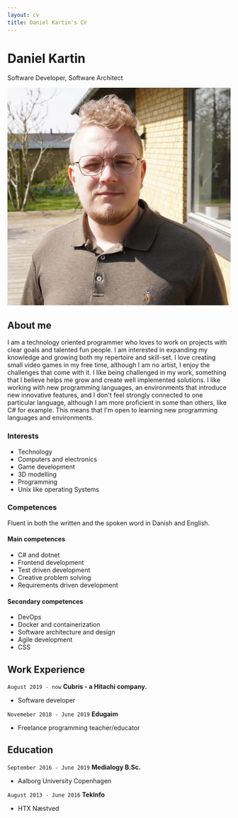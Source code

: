 ```yaml
---
layout: cv
title: Daniel Kartin's CV
---
```

# Daniel Kartin
Software Developer, Software Architect

![Me](/media/profilepicture.jpeg)

## About me

I am a technology oriented programmer who loves to work on projects with clear goals and talented fun people. I am interested in expanding my knowledge and growing both my repertoire and skill-set. I love creating small video games in my free time, although I am no artist, I enjoy the challenges that come with it. I like being challenged in my work, something that I believe helps me grow and create well implemented solutions. I like working with new programming languages, an environments that introduce new innovative features, and I don't feel strongly connected to one particular language, although I am more proficient in some than others, like C# for example. This means that I'm open to learning new programming languages and environments.

### Interests

- Technology
- Computers and electronics
- Game development
- 3D modelling
- Programming
- Unix like operating Systems


### Competences

Fluent in both the written and the spoken word in Danish and English.

#### Main competences

- C# and dotnet
- Frontend development
- Test driven development
- Creative problem solving
- Requirements driven development

#### Secondary competences

- DevOps
- Docker and containerization
- Software architecture and design
- Agile development
- CSS

## Work Experience

`August 2019 - now`
__Cubris - a Hitachi company.__

- Software developer

`Novemeber 2018 - June 2019`
__Edugaim__

- Freelance programming teacher/educator

## Education

`September 2016 - June 2019`
__Medialogy B.Sc.__

- Aalborg University Copenhagen

`August 2013 - June 2016`
__TekInfo__

- HTX Næstved

<!-- ### Footer

Last updated: Aug 2024 -->


